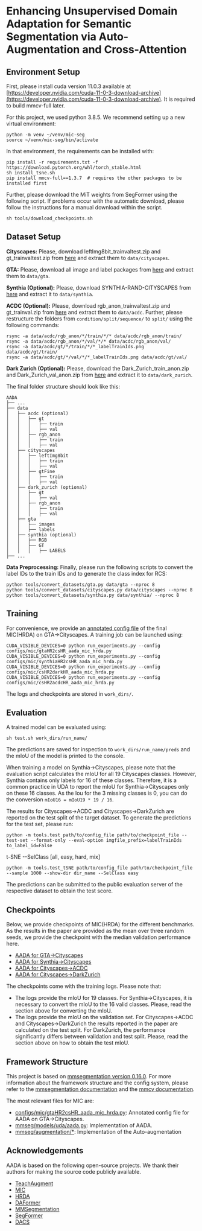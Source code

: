 # Enhancing Unsupervised Domain Adaptation for Semantic Segmentation via Auto-Augmentation and Cross-Attention

## Environment Setup

First, please install cuda version 11.0.3 available at [https://developer.nvidia.com/cuda-11-0-3-download-archive](https://developer.nvidia.com/cuda-11-0-3-download-archive). It is required to build mmcv-full later.

For this project, we used python 3.8.5. We recommend setting up a new virtual
environment:

```shell
python -m venv ~/venv/mic-seg
source ~/venv/mic-seg/bin/activate
```

In that environment, the requirements can be installed with:

```shell
pip install -r requirements.txt -f https://download.pytorch.org/whl/torch_stable.html
sh install_tsne.sh
pip install mmcv-full==1.3.7  # requires the other packages to be installed first
```

Further, please download the MiT weights from SegFormer using the
following script. If problems occur with the automatic download, please follow
the instructions for a manual download within the script.

```shell
sh tools/download_checkpoints.sh
```

## Dataset Setup

**Cityscapes:** Please, download leftImg8bit_trainvaltest.zip and
gt_trainvaltest.zip from [here](https://www.cityscapes-dataset.com/downloads/)
and extract them to `data/cityscapes`.

**GTA:** Please, download all image and label packages from
[here](https://download.visinf.tu-darmstadt.de/data/from_games/) and extract
them to `data/gta`.

**Synthia (Optional):** Please, download SYNTHIA-RAND-CITYSCAPES from
[here](http://synthia-dataset.net/downloads/) and extract it to `data/synthia`.

**ACDC (Optional):** Please, download rgb_anon_trainvaltest.zip and
gt_trainval.zip from [here](https://acdc.vision.ee.ethz.ch/download) and
extract them to `data/acdc`. Further, please restructure the folders from
`condition/split/sequence/` to `split/` using the following commands:

```shell
rsync -a data/acdc/rgb_anon/*/train/*/* data/acdc/rgb_anon/train/
rsync -a data/acdc/rgb_anon/*/val/*/* data/acdc/rgb_anon/val/
rsync -a data/acdc/gt/*/train/*/*_labelTrainIds.png data/acdc/gt/train/
rsync -a data/acdc/gt/*/val/*/*_labelTrainIds.png data/acdc/gt/val/
```

**Dark Zurich (Optional):** Please, download the Dark_Zurich_train_anon.zip
and Dark_Zurich_val_anon.zip from
[here](https://www.trace.ethz.ch/publications/2019/GCMA_UIoU/) and extract it
to `data/dark_zurich`.

The final folder structure should look like this:

```none
AADA
├── ...
├── data
│   ├── acdc (optional)
│   │   ├── gt
│   │   │   ├── train
│   │   │   ├── val
│   │   ├── rgb_anon
│   │   │   ├── train
│   │   │   ├── val
│   ├── cityscapes
│   │   ├── leftImg8bit
│   │   │   ├── train
│   │   │   ├── val
│   │   ├── gtFine
│   │   │   ├── train
│   │   │   ├── val
│   ├── dark_zurich (optional)
│   │   ├── gt
│   │   │   ├── val
│   │   ├── rgb_anon
│   │   │   ├── train
│   │   │   ├── val
│   ├── gta
│   │   ├── images
│   │   ├── labels
│   ├── synthia (optional)
│   │   ├── RGB
│   │   ├── GT
│   │   │   ├── LABELS
├── ...
```

**Data Preprocessing:** Finally, please run the following scripts to convert the label IDs to the
train IDs and to generate the class index for RCS:

```shell
python tools/convert_datasets/gta.py data/gta --nproc 8
python tools/convert_datasets/cityscapes.py data/cityscapes --nproc 8
python tools/convert_datasets/synthia.py data/synthia/ --nproc 8
```

## Training

For convenience, we provide an [annotated config file](configs/mic/gtaHR2csHR_mic_hrda.py)
of the final MIC(HRDA) on GTA→Cityscapes. A training job can be launched using:

```shell
CUDA_VISIBLE_DEVICES=0 python run_experiments.py --config configs/mic/gtaHR2csHR_aada_mic_hrda.py
CUDA_VISIBLE_DEVICES=0 python run_experiments.py --config configs/mic/synthiaHR2csHR_aada_mic_hrda.py
CUDA_VISIBLE_DEVICES=0 python run_experiments.py --config configs/mic/csHR2darkHR_aada_mic_hrda.py
CUDA_VISIBLE_DEVICES=0 python run_experiments.py --config configs/mic/csHR2acdcHR_aada_mic_hrda.py
```

The logs and checkpoints are stored in `work_dirs/`.

## Evaluation

A trained model can be evaluated using:

```shell
sh test.sh work_dirs/run_name/
```

The predictions are saved for inspection to
`work_dirs/run_name/preds`
and the mIoU of the model is printed to the console.

When training a model on Synthia→Cityscapes, please note that the
evaluation script calculates the mIoU for all 19 Cityscapes classes. However,
Synthia contains only labels for 16 of these classes. Therefore, it is a common
practice in UDA to report the mIoU for Synthia→Cityscapes only on these 16
classes. As the Iou for the 3 missing classes is 0, you can do the conversion
`mIoU16 = mIoU19 * 19 / 16`.

The results for Cityscapes→ACDC and Cityscapes→DarkZurich are reported on
the test split of the target dataset. To generate the predictions for the test
set, please run:

```shell
python -m tools.test path/to/config_file path/to/checkpoint_file --test-set --format-only --eval-option imgfile_prefix=labelTrainIds to_label_id=False
```

t-SNE --SelClass [all, easy, hard, mix]
```shell
python -m tools.test_tSNE path/to/config_file path/to/checkpoint_file --sample 1000 --show-dir dir_name --SelClass easy
```

The predictions can be submitted to the public evaluation server of the
respective dataset to obtain the test score.

## Checkpoints

Below, we provide checkpoints of MIC(HRDA) for the different benchmarks.
As the results in the paper are provided as the mean over three random
seeds, we provide the checkpoint with the median validation performance here.

* [AADA for GTA→Cityscapes](https://drive.google.com/file/d/1p_Ytxmj8EckYsq6SdZNZJNC3sgxVRn2d/view?usp=sharing)
* [AADA for Synthia→Cityscapes](https://drive.google.com/file/d/1-Ed0Z2APrhIdsuQTOWXNlZwJJ9Yr2-Vu/view?usp=sharing)
* [AADA for Cityscapes→ACDC](https://drive.google.com/file/d/10RNOAyUY5nYKzIIbNTie458r9etzfvtc/view?usp=share_link)
* [AADA for Cityscapes→DarkZurich](https://drive.google.com/file/d/1HXIwLULUsspBG4U1UAd7OQnDq1G33aTA/view?usp=sharing)

The checkpoints come with the training logs. Please note that:

* The logs provide the mIoU for 19 classes. For Synthia→Cityscapes, it is
  necessary to convert the mIoU to the 16 valid classes. Please, read the
  section above for converting the mIoU.
* The logs provide the mIoU on the validation set. For Cityscapes→ACDC and
  Cityscapes→DarkZurich the results reported in the paper are calculated on the
  test split. For DarkZurich, the performance significantly differs between
  validation and test split. Please, read the section above on how to obtain
  the test mIoU.

## Framework Structure

This project is based on [mmsegmentation version 0.16.0](https://github.com/open-mmlab/mmsegmentation/tree/v0.16.0).
For more information about the framework structure and the config system,
please refer to the [mmsegmentation documentation](https://mmsegmentation.readthedocs.io/en/latest/index.html)
and the [mmcv documentation](https://mmcv.readthedocs.ihttps://arxiv.org/abs/2007.08702o/en/v1.3.7/index.html).

The most relevant files for MIC are:

* [configs/mic/gtaHR2csHR_aada_mic_hrda.py](configs/mic/gtaHR2csHR_aada_mic_hrda.py):
  Annotated config file for AADA on GTA→Cityscapes.
* [mmseg/models/uda/aada.py](mmseg/models/uda/aada.py):
  Implementation of AADA.
* [mmseg/augmentation/*](mmseg/augmentation/):
  Implementation of the Auto-augmentation

## Acknowledgements

AADA is based on the following open-source projects. We thank their
authors for making the source code publicly available.

* [TeachAugment](https://github.com/DensoITLab/TeachAugment)
* [MIC](https://github.com/lhoyer/MIC)
* [HRDA](https://github.com/lhoyer/HRDA)
* [DAFormer](https://github.com/lhoyer/DAFormer)
* [MMSegmentation](https://github.com/open-mmlab/mmsegmentation)
* [SegFormer](https://github.com/NVlabs/SegFormer)
* [DACS](https://github.com/vikolss/DACS)
